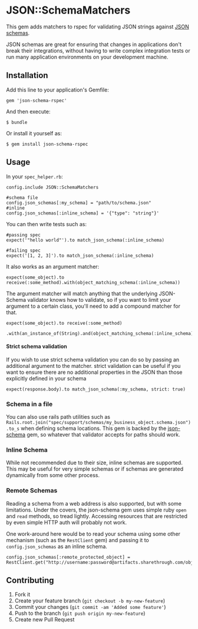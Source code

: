 # JSON::SchemaMatchers

This gem adds matchers to rspec for validating JSON strings against [JSON schemas](http://json-schema.org).

JSON schemas are great for ensuring that changes in applications don't break their integrations, without having to write complex integration tests or run many application environments on your development machine.

## Installation

Add this line to your application's Gemfile:

    gem 'json-schema-rspec'

And then execute:

    $ bundle

Or install it yourself as:

    $ gem install json-schema-rspec

## Usage

In your `spec_helper.rb`:

    config.include JSON::SchemaMatchers

	#schema file
    config.json_schemas[:my_schema] = "path/to/schema.json"
    #inline
    config.json_schemas[:inline_schema] = '{"type": "string"}'

You can then write tests such as:

	#passing spec
    expect('"hello world"').to match_json_schema(:inline_schema)

    #failing spec
    expect('[1, 2, 3]').to match_json_schema(:inline_schema)

It also works as an argument matcher:

    expect(some_object).to receive(:some_method).with(object_matching_schema(:inline_schema))

The argument matcher will match anything that the underlying JSON-Schema validator knows how to validate, so if you want to
limit your argument to a certain class, you'll need to add a compound matcher for that.

    expect(some_object).to receive(:some_method)
      .with(an_instance_of(String).and(object_matching_schema(:inline_schema)))


#### Strict schema validation

If you wish to use strict schema validation you can do so by passing an additional argument to the matcher.
strict validation can be useful if you want to ensure there are no additional properties in the JSON than
those explicitly defined in your schema

```
expect(response.body).to match_json_schema(:my_schema, strict: true)
```

### Schema in a file
You can also use rails path utilities such as `Rails.root.join("spec/support/schemas/my_business_object.schema.json").to_s` when defining schema locations. This gem is backed by the [json-schema](http://github.com/hoxworth/json-schema) gem, so whatever that validator accepts  for paths should work.

### Inline Schema
While not recommended due to their size, inline schemas are supported. This may be useful for very simple schemas or if schemas are generated dynamically from some other process.

### Remote Schemas
Reading a schema from a web address is also supported, but with some limitations. Under the covers, the json-schema gem uses simple ruby `open` and `read` methods, so tread lightly. Accessing resources that are restricted by even simple HTTP auth will probably not work.

One work-around here would be to read your schema using some other mechanism (such as the `RestClient` gem) and passing it to `config.json_schemas` as an inline schema.

    config.json_schemas[:remote_protected_object] = RestClient.get("http://username:password@artifacts.sharethrough.com/object.schema.json")

## Contributing

1. Fork it
2. Create your feature branch (`git checkout -b my-new-feature`)
3. Commit your changes (`git commit -am 'Added some feature'`)
4. Push to the branch (`git push origin my-new-feature`)
5. Create new Pull Request
